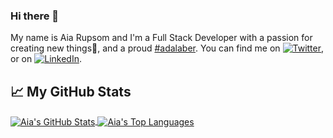 ### Hi there 👋

My name is Aia Rupsom and I'm a Full Stack Developer with a passion for creating new things🌱, and a proud [#adalaber](https://adalab.es/). You can find me on [![Twitter][1.2]][1], or on [![LinkedIn][2.2]][2].

## &#x1f4c8; My GitHub Stats

<a href="https://github.com/AiaRup/AiaRup">
  <img align="center" src="https://github-readme-stats.vercel.app/api?username=AiaRup&show_icons=true&count_private=true&theme=nightowl&line_height=27" alt="Aia's GitHub Stats"/>
</a>
<a href="https://github.com/AiaRup/AiaRup">
  <img align="center" src="https://github-readme-stats.vercel.app/api/top-langs/?username=AiaRup&layout=compact&theme=nightowl" alt="Aia's Top Languages" />
</a>

[1.2]: http://i.imgur.com/wWzX9uB.png
[2.2]: https://raw.githubusercontent.com/MartinHeinz/MartinHeinz/master/linkedin-3-16.png
[1]: https://twitter.com/AiaRupsom
[2]: https://www.linkedin.com/in/aia-rupsom

<!--
**AiaRup/AiaRup** is a ✨ _special_ ✨ repository because its `README.md` (this file) appears on your GitHub profile.

Here are some ideas to get you started:

- 🔭 I’m currently working on ...
- 🌱 I’m currently learning ...
- 👯 I’m looking to collaborate on ...
- 🤔 I’m looking for help with ...
- 💬 Ask me about ...
- 📫 How to reach me: ...
- 😄 Pronouns: ...
- ⚡ Fun fact: ...
-->
